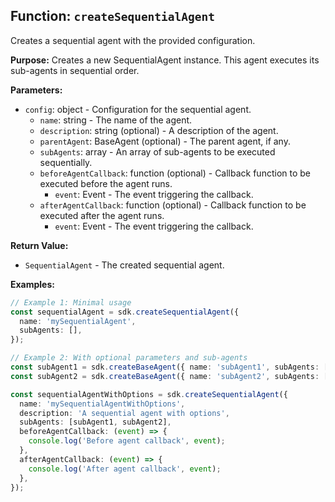 ## Function: `createSequentialAgent`

Creates a sequential agent with the provided configuration.

**Purpose:**
Creates a new SequentialAgent instance. This agent executes its sub-agents in sequential order.

**Parameters:**
- `config`: object - Configuration for the sequential agent.
  - `name`: string - The name of the agent.
  - `description`: string (optional) - A description of the agent.
  - `parentAgent`: BaseAgent (optional) - The parent agent, if any.
  - `subAgents`: array<BaseAgent> - An array of sub-agents to be executed sequentially.
  - `beforeAgentCallback`: function (optional) - Callback function to be executed before the agent runs.
    - `event`: Event - The event triggering the callback.
  - `afterAgentCallback`: function (optional) - Callback function to be executed after the agent runs.
    - `event`: Event - The event triggering the callback.

**Return Value:**
- `SequentialAgent` - The created sequential agent.

**Examples:**
```typescript
// Example 1: Minimal usage
const sequentialAgent = sdk.createSequentialAgent({
  name: 'mySequentialAgent',
  subAgents: [],
});

// Example 2: With optional parameters and sub-agents
const subAgent1 = sdk.createBaseAgent({ name: 'subAgent1', subAgents: [] });
const subAgent2 = sdk.createBaseAgent({ name: 'subAgent2', subAgents: [] });

const sequentialAgentWithOptions = sdk.createSequentialAgent({
  name: 'mySequentialAgentWithOptions',
  description: 'A sequential agent with options',
  subAgents: [subAgent1, subAgent2],
  beforeAgentCallback: (event) => {
    console.log('Before agent callback', event);
  },
  afterAgentCallback: (event) => {
    console.log('After agent callback', event);
  },
});
```